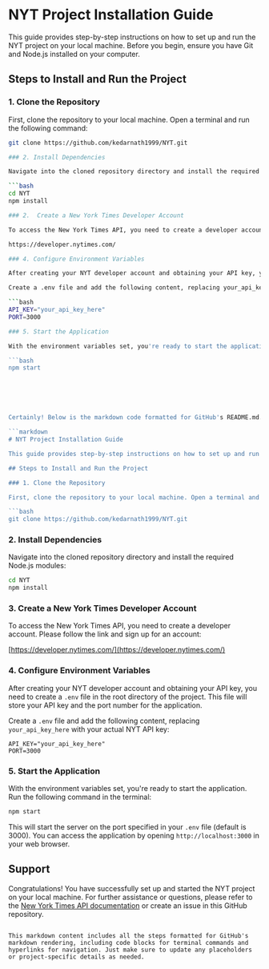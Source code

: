 # NYT Project Installation Guide

This guide provides step-by-step instructions on how to set up and run the NYT project on your local machine. Before you begin, ensure you have Git and Node.js installed on your computer.

## Steps to Install and Run the Project

### 1. Clone the Repository

First, clone the repository to your local machine. Open a terminal and run the following command:

```bash
git clone https://github.com/kedarnath1999/NYT.git

### 2. Install Dependencies

Navigate into the cloned repository directory and install the required Node.js modules:

```bash
cd NYT
npm install

### 2.  Create a New York Times Developer Account

To access the New York Times API, you need to create a developer account. Please follow the link and sign up for an account:

https://developer.nytimes.com/

### 4. Configure Environment Variables

After creating your NYT developer account and obtaining your API key, you need to create a .env file in the root directory of the project. This file will store your API key and the port number for the application.

Create a .env file and add the following content, replacing your_api_key_here with your actual NYT API key:

```bash
API_KEY="your_api_key_here"
PORT=3000

### 5. Start the Application

With the environment variables set, you're ready to start the application. Run the following command in the terminal:

```bash
npm start






Certainly! Below is the markdown code formatted for GitHub's README.md. You can simply copy and paste this into your project's README.md file.

```markdown
# NYT Project Installation Guide

This guide provides step-by-step instructions on how to set up and run the NYT project on your local machine. Before you begin, ensure you have Git and Node.js installed on your computer.

## Steps to Install and Run the Project

### 1. Clone the Repository

First, clone the repository to your local machine. Open a terminal and run the following command:

```bash
git clone https://github.com/kedarnath1999/NYT.git
```

### 2. Install Dependencies

Navigate into the cloned repository directory and install the required Node.js modules:

```bash
cd NYT
npm install
```

### 3. Create a New York Times Developer Account

To access the New York Times API, you need to create a developer account. Please follow the link and sign up for an account:

[https://developer.nytimes.com/](https://developer.nytimes.com/)

### 4. Configure Environment Variables

After creating your NYT developer account and obtaining your API key, you need to create a `.env` file in the root directory of the project. This file will store your API key and the port number for the application. 

Create a `.env` file and add the following content, replacing `your_api_key_here` with your actual NYT API key:

```
API_KEY="your_api_key_here"
PORT=3000
```

### 5. Start the Application

With the environment variables set, you're ready to start the application. Run the following command in the terminal:

```bash
npm start
```

This will start the server on the port specified in your `.env` file (default is 3000). You can access the application by opening `http://localhost:3000` in your web browser.

## Support

Congratulations! You have successfully set up and started the NYT project on your local machine. For further assistance or questions, please refer to the [New York Times API documentation](https://developer.nytimes.com/docs) or create an issue in this GitHub repository.
```

This markdown content includes all the steps formatted for GitHub's markdown rendering, including code blocks for terminal commands and hyperlinks for navigation. Just make sure to update any placeholders or project-specific details as needed.

